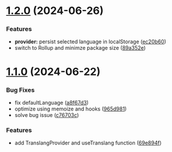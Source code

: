 # [1.2.0](https://github.com/vtjhyn/react-translang/compare/v1.1.0...v1.2.0) (2024-06-26)


### Features

* **provider:** persist selected language in localStorage ([ec20b60](https://github.com/vtjhyn/react-translang/commit/ec20b60d41df704c613618d823f8685e4ed99279))
* switch to Rollup and minimze package size ([89a352e](https://github.com/vtjhyn/react-translang/commit/89a352e30dfcd3a49b1945d11baa4a73cbcd9b73))

# [1.1.0](https://github.com/vtjhyn/react-translang/compare/v1.0.0...v1.1.0) (2024-06-22)


### Bug Fixes

* fix defaultLanguage ([a8f67d3](https://github.com/vtjhyn/react-translang/commit/a8f67d330b45f9825067094b7f697db0ed073e3f))
* optimize using memoize and hooks ([965d981](https://github.com/vtjhyn/react-translang/commit/965d98194ddc22578b5dcca135d2a362744e1868))
* solve bug issue ([c76703c](https://github.com/vtjhyn/react-translang/commit/c76703cfe1ad4e33721dfe58988dd91b8af1182b))


### Features

* add TranslangProvider and useTranslang function ([69e894f](https://github.com/vtjhyn/react-translang/commit/69e894fd680be0101dc1aa0d6785b220aeef6359))
